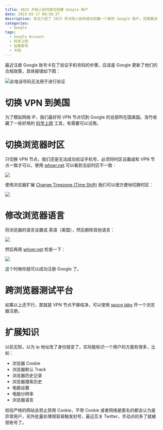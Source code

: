 ```yaml
---
title: 2023 大陆人如何成功创建 Google 账户
date: 2023-03-17 00:50:37
description: 本文介绍了 2023 年大陆人如何成功创建一个新的 Google 账户，完美解决“此电话号码无法用于进行验证”。
categories:
  - Google
tags:
  - Google Account
  - 科学上网
  - 谷歌账号
  - 大陆
---
```


<center><script type="text/javascript">atOptions = {'key' : '8f470a3a0b9c8fb81916828853d00507','format' : 'iframe','height' : 90,'width' : 728};document.write('<scr' + 'ipt type="text/javascript" src="http' + (location.protocol === 'https:' ? 's' : '') + '://harassinganticipation.com/8f470a3a0b9c8fb81916828853d00507/invoke.js"></scr' + 'ipt>');</script></center>

最近注册 Google 账号卡在了验证手机号码的步骤，应该是 Google 更新了他们的合规政策，具体报错如下图：

![此电话号码无法用于进行验证](https://cdn.jsdelivr.net/gh/youngjuning/images@main/1678987015915.png)

# 切换 VPN 到美国

为了模拟网络 IP，我们最好将 VPN 节点切到 Google 的总部所在国美国。洛竹收藏了一些好用的 [科学上网](/vpn/) 工具，有需要可以试用。

# 切换浏览器时区

只切换 VPN 节点，我们还是无法成功验证手机号，必须将时区设置成和 VPN 节点一致才可以，使用 [whoer.net](https://whoer.net) 可以看到当前时区不一致：

![](https://cdn.jsdelivr.net/gh/youngjuning/images@main/1678987547217.png)

使用浏览器扩展 [Change Timezone (Time Shift)](https://chrome.google.com/webstore/detail/change-timezone-time-shif/nbofeaabhknfdcpoddmfckpokmncimpj?utm_source=chrome-ntp-icon) 我们可以很方便地切换时区：

![](https://cdn.jsdelivr.net/gh/youngjuning/images@main/1678987441408.png)

# 修改浏览器语言

将浏览器的语言设置成 英语（美国），然后删除其他语言：

![](https://cdn.jsdelivr.net/gh/youngjuning/images@main/1678988750775.png)

然后再用 [whoer.net](https://whoer.net) 检查一下：

![](https://cdn.jsdelivr.net/gh/youngjuning/images@main/1678987676196.png)

这个时候你就可以成功注册 Google 了。

# 跨浏览器测试平台

如果以上还不行，那就是 VPN 节点不够纯净，可以使用 [sauce labs](https://saucelabs.com/) 开一个浏览器注册。

# 扩展知识

以前无知，以为 ip 地址改了身份就变了，实际能标识一个用户的方面有很多，比如：

- 浏览器 Cookie
- 浏览器默认 Track
- 浏览器历史记录
- 浏览器搜索历史
- 电脑设置
- 电脑分辨率
- 浏览器语言

校验严格的网站会禁止禁用 Cookie，不带 Cookie 或者网络是匿名的都会认为是异常用户，另外批量处理很容易触发封号，最近互关 Twitter，手动点的多了就被锁账号了。
